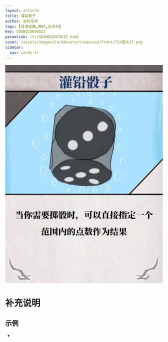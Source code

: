 ```yaml
---
layout: article
title: 灌铅骰子
author: 逆时巫师
tags: [普通宝藏,魔杖,无派系]
key: GUANQIANTOUZI
permalink: /tr/GUANQIANTOUZI.html
cover: /assets/images/CardAssets/treasures/front/75/图片27.png
sidebar:
  nav: cards-tr
---
```

![](/assets/images/CardAssets/treasures/front/75/图片27.png)

# 补充说明



## 示例
* 